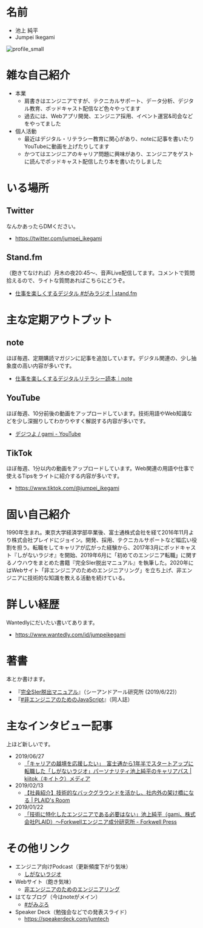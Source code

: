# 名前
- 池上 純平
- Jumpei Ikegami

![profile_small](https://user-images.githubusercontent.com/20605685/104163649-17db0c80-543a-11eb-9338-25d886385743.jpg)

# 雑な自己紹介
- 本業
    - 肩書きはエンジニアですが、テクニカルサポート、データ分析、デジタル教育、ポッドキャスト配信など色々やってます
    - 過去には、Webアプリ開発、エンジニア採用、イベント運営&司会などをやってました
- 個人活動
    - 最近はデジタル・リテラシー教育に関心があり、noteに記事を書いたりYouTubeに動画を上げたりしてます
    - かつてはエンジニアのキャリア問題に興味があり、エンジニアをゲストに読んでポッドキャスト配信したり本を書いたりしました

# いる場所
## Twitter
なんかあったらDMください。

- https://twitter.com/jumpei_ikegami

## Stand.fm
（飽きてなければ）月木の夜20:45〜、音声Live配信してます。コメントで質問拾えるので、ライトな質問あればこちらにどうぞ。

- [仕事を楽しくするデジタル #がみラジオ | stand.fm](https://stand.fm/channels/5e66bcbc81d4e84e1fcadd61)

# 主な定期アウトプット
## note
ほぼ毎週、定期購読マガジンに記事を追加しています。デジタル関連の、少し抽象度の高い内容が多いです。

- [仕事を楽しくするデジタルリテラシー読本｜note](https://note.com/jumpei_ikegami/m/m9119659a0b75)

## YouTube
ほぼ毎週、10分前後の動画をアップロードしています。技術用語やWeb知識などを少し深掘りしてわかりやすく解説する内容が多いです。

- [デジつよ / gami - YouTube](https://www.youtube.com/channel/UCpEuAd4crYtNY6xj6LyG5YA)

## TikTok
ほぼ毎週、1分以内の動画をアップロードしています。Web関連の用語や仕事で使えるTipsをライトに紹介する内容が多いです。

- https://www.tiktok.com/@jumpei_ikegami

# 固い自己紹介
1990年生まれ。東京大学経済学部卒業後、富士通株式会社を経て2016年11月より株式会社プレイドにジョイン。開発、採用、テクニカルサポートなど幅広い役割を担う。転職をしてキャリアが広がった経験から、2017年3月にポッドキャスト『しがないラジオ』を開始、2019年6月に「初めてのエンジニア転職」に関するノウハウをまとめた書籍『完全SIer脱出マニュアル』を執筆した。2020年にはWebサイト「非エンジニアのためのエンジニアリング」を立ち上げ、非エンジニアに技術的な知識を教える活動を続けている。

# 詳しい経歴
Wantedlyにだいたい書いてあります。

- https://www.wantedly.com/id/jumpeikegami

# 著書
本とか書けます。

- 『[完全SIer脱出マニュアル](https://www.amazon.co.jp/dp/B07TM9LWTN)』（シーアンドアール研究所 (2019/6/22)）
- 『[#非エンジニアのためのJavaScript](https://booth.pm/ja/items/1311888)』（同人誌）

# 主なインタビュー記事
上ほど新しいです。

- 2019/06/27
    - [「キャリアの越境を応援したい」　富士通から1年半でスタートアップに転職した「しがないラジオ」パーソナリティ池上純平のキャリアパス | kiitok（キイトク）メディア](https://www.kiitok.com/media/mentors/ikegami-jumpei)
- 2019/02/13
    - [【社員紹介】技術的なバックグラウンドを活かし、社内外の架け橋になる | PLAID's Room](https://www.wantedly.com/companies/plaid/post_articles/155156)
- 2019/01/22
    - [「技術に特化したエンジニアである必要はない」池上純平（gami、株式会社PLAID）～Forkwellエンジニア成分研究所 - Forkwell Press](https://pr.forkwell.com/2019-01-22-engineer_component/)

# その他リンク
- エンジニア向けPodcast（更新頻度下がり気味）
    - [しがないラジオ](https://shiganai.org/)
- Webサイト（飽き気味）
    - [非エンジニアのためのエンジニアリング](https://www.non-engineers.jp/)
- はてなブログ（今はnoteがメイン）
    - [#がみぶろ](https://jumpei-ikegami.hatenablog.com/archive)
- Speaker Deck（勉強会などでの発表スライド）
    - https://speakerdeck.com/jumtech
